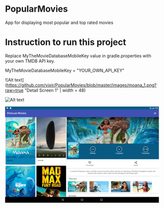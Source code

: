 # PopularMovies
App for displaying most popular and top rated movies

# Instruction to run this project
Replace MyTheMovieDatabaseMobileKey value in gradle.properties with your own TMDB API key.

MyTheMovieDatabaseMobileKey = "YOUR_OWN_API_KEY"


![Alt text](https://github.com/vixir/PopularMovies/blob/master/images/moana_1.png?raw=true "Detail Screen 1" | width = 48)

![Alt text](https://github.com/vixir/PopularMovies/blob/master/images/moana_2.png?raw=true "Detail Screen 2")

![Alt text](https://github.com/vixir/PopularMovies/blob/master/images/moana_3.png?raw=true "Tablet Mode")
